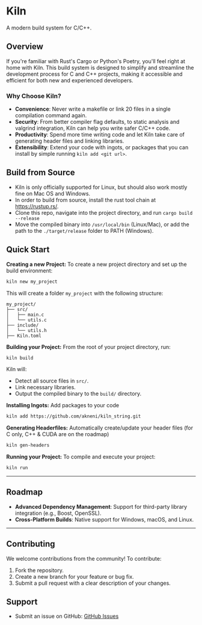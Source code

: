 # Kiln
A modern build system for C/C++.

## Overview
If you're familiar with Rust's Cargo or Python's Poetry, you'll feel right at home with Kiln. This build system is designed to simplify and streamline the development process for C and C++ projects, making it accessible and efficient for both new and experienced developers.

### Why Choose Kiln?
- **Convenience**: Never write a makefile or link 20 files in a single compilation command again.
- **Security**: From better compiler flag defaults, to static analysis and valgrind integration, Kiln can help you write safer C/C++ code. 
- **Productivity**: Spend more time writing code and let Kiln take care of generating header files and linking libraries. 
- **Extensibility**: Extend your code with ingots, or packages that you can install by simple running `kiln add <git url>`. 

## Build from Source
- Kiln is only officially supported for Linux, but should also work mostly fine on Mac OS and Windows. 
- In order to build from source, install the rust tool chain at https://rustup.rs/. 
- Clone this repo, navigate into the project directory, and run `cargo build --release`
- Move the compiled binary into `/usr/local/bin` (Linux/Mac), or add the path to the `./target/release` folder to PATH (Windows). 

## Quick Start
**Creating a new Project:** To create a new project directory and set up the build environment:
```bash
kiln new my_project
```
This will create a folder `my_project` with the following structure:
```
my_project/
├── src/
│   ├── main.c
│   └── utils.c
├── include/
│   └── utils.h
├── Kiln.toml
```
 **Building your Project:** From the root of your project directory, run:
```bash
kiln build
```
Kiln will:
- Detect all source files in `src/`.
- Link necessary libraries.
- Output the compiled binary to the `build/` directory.

**Installing Ingots:** Add packages to your code
```bash
kiln add https://github.com/akneni/kiln_string.git
```

**Generating Headerfiles:** Automatically create/update your header files (for C only, C++ & CUDA are on the roadmap)
```bash
kiln gen-headers
```

**Running your Project:** To compile and execute your project:
```bash
kiln run
```

---

## Roadmap
- **Advanced Dependency Management**: Support for third-party library integration (e.g., Boost, OpenSSL).
- **Cross-Platform Builds**: Native support for Windows, macOS, and Linux.

---

## Contributing
We welcome contributions from the community! To contribute:
1. Fork the repository.
2. Create a new branch for your feature or bug fix.
3. Submit a pull request with a clear description of your changes.


## Support
- Submit an issue on GitHub: [GitHub Issues](https://github.com/akneni/kiln/issues)
